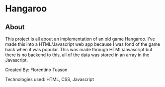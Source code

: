 # Hangaroo

## About

This project is all about an implementation of an old game Hangaroo. I've made this
into a HTML/Javascript web app because I was fond of the game back when it was popular.
This was made through HTML/Javascript but there is no backend to this, all of the data
was stored in an array in the Javascript.

Created By: Florentino Tuason

Technologies used: HTML, CSS, Javascript
